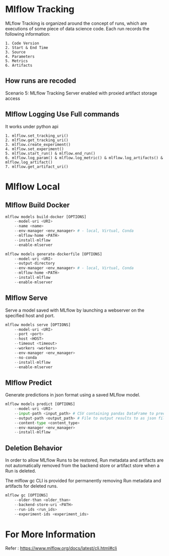 # Mlflow Tracking 

MLflow Tracking is organized around the concept of runs, which are executions of some piece of data science code. Each run records the following information:

```text
1. Code Version
2. Start & End Time
3. Source
4. Parameters
5. Metrics
6. Artifacts
```
## How runs are recoded

Scenario 5: MLflow Tracking Server enabled with proxied artifact storage access

## Mlflow Logging Use Full commands
It works under python api 

    1. mlflow.set_tracking_uri()
    2. mlflow.get_tracking_uri() 
    3. mlflow.create_experiment() 
    4. mlflow.set_experiment()
    5. mlflow.start_run() & mlflow.end_run()
    6. mlflow.log_param() & mlflow.log_metric() & mlflow.log_artifacts() & mlflow.log_artifact()
    7. mlflow.get_artifact_uri()

# Mlflow Local 

## Mlflow Build Docker

```python
mlflow models build-docker [OPTIONS]
    --model-uri <URI>
    --name <name>
    --env-manager <env_manager> # - local, Virtual, Conda
    --mlflow-home <PATH>
    --install-mlflow
    --enable-mlserver
```

```python 
mlflow models generate-dockerfile [OPTIONS]
    --model-uri <URI>
    --output-directory
    --env-manager <env_manager> # - local, Virtual, Conda
    --mlflow-home <PATH>
    --install-mlflow
    --enable-mlserver
```

## Mlflow Serve
Serve a model saved with MLflow by launching a webserver on the specified host and port.
```python
mlflow models serve [OPTIONS]
    --model-uri <URI>
    --port <port>
    --host <HOST>
    --timeout <timeout>
    --workers <workers>
    --env-manager <env_manager>
    --no-conda
    --install-mlflow
    --enable-mlserver
```

## Mlflow Predict 
Generate predictions in json format using a saved MLflow model.
```python
mlflow models predict [OPTIONS]
    --model-uri <URI> 
    --input-path <input_path> # CSV containing pandas DataFrame to predict against.
    --output-path <output_path> # File to output results to as json file. If not provided, stdout.
    --content-type <content_type>
    --env-manager <env_manager>
    --install-mlflow
```

## Deletion Behavior 
In order to allow MLflow Runs to be restored, Run metadata and artifacts are not automatically removed from the backend store or artifact store when a Run is deleted.

The mlflow gc CLI is provided for permanently removing Run metadata and artifacts for deleted runs.

```python
mlflow gc [OPTIONS]
    --older-than <older_than> 
    --backend-store-uri <PATH> 
    --run-ids <run_ids>
    --experiment-ids <experiment_ids>
```
# For More Information 
Refer : https://www.mlflow.org/docs/latest/cli.html#cli